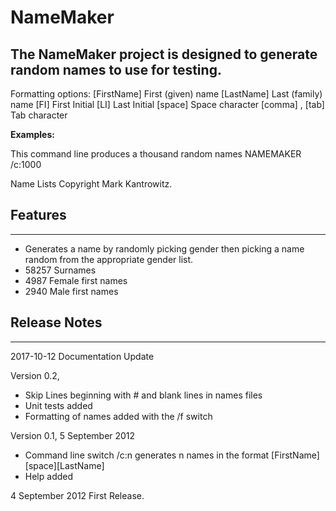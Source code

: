 # NameMaker
## The NameMaker project is designed to generate random names to use for testing.


Formatting options:
[FirstName]   First (given) name
[LastName]    Last (family) name
[FI]          First Initial
[LI]          Last Initial
[space]       Space character
[comma]       ,
[tab]         Tab character

**Examples:**

This command line produces a thousand random names
NAMEMAKER /c:1000

Name Lists Copyright Mark Kantrowitz.

## Features
--------

* Generates a name by randomly picking gender then picking a name random from the appropriate gender list.
* 58257 Surnames
* 4987 Female first names
* 2940 Male first names

## Release Notes
-------------
2017-10-12 Documentation Update

Version 0.2, 
* Skip Lines beginning with # and blank lines in names files
* Unit tests added
* Formatting of names added with the /f switch

Version 0.1, 5 September 2012
* Command line switch /c:n generates n names in the format [FirstName][space][LastName]
* Help added

4 September 2012	First Release.